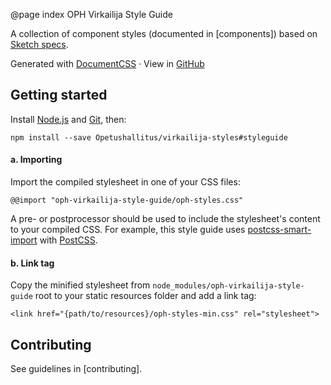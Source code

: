 @page index OPH Virkailija Style Guide

A collection of component styles (documented in [components]) based on 
[Sketch specs](https://opetushallitus.github.io/virkailija-styles/).

Generated with [DocumentCSS](http://documentcss.com/)
&middot; View in [GitHub](https://github.com/Opetushallitus/virkailija-styles/tree/styleguide)

## Getting started

Install [Node.js](https://nodejs.org) and [Git](https://git-scm.com), then: 

```
npm install --save Opetushallitus/virkailija-styles#styleguide
```

#### a. Importing

Import the compiled stylesheet in one of your CSS files: 
 
```
@@import "oph-virkailija-style-guide/oph-styles.css"
```

A pre- or postprocessor should be used to include the stylesheet's content to your compiled CSS.
For example, this style guide uses 
[postcss-smart-import](https://www.npmjs.com/package/postcss-smart-import) 
with [PostCSS](http://postcss.org).
 
#### b. Link tag

Copy the minified stylesheet from `node_modules/oph-virkailija-style-guide` root to your static resources folder and 
add a link tag:

```
<link href="{path/to/resources}/oph-styles-min.css" rel="stylesheet">
```

## Contributing

See guidelines in [contributing].

